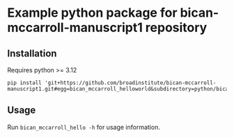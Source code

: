 # Example python package for bican-mccarroll-manuscript1 repository

## Installation

Requires python >= 3.12
```
pip install 'git+https://github.com/broadinstitute/bican-mccarroll-manuscript1.git#egg=bican_mccarroll_helloworld&subdirectory=python/bican_mccarroll_helloworld'
```

## Usage

Run `bican_mccarroll_hello -h` for usage information.
